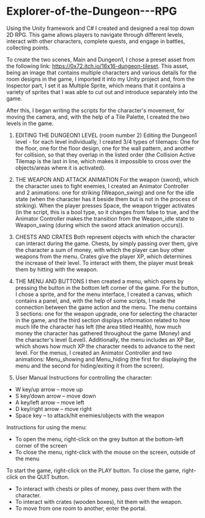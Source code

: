 # Explorer-of-the-Dungeon---RPG
Using the Unity framework and C# I created and designed a real top down 2D RPG. This game allows players to navigate through different levels, interact with other characters, complete quests, and engage in battles, collecting points.

To create the two scenes, Main and Dungeon1, I chose a preset asset from the following link: https://0x72.itch.io/16x16-dungeon-tileset. This asset, being an image that contains multiple characters and various details for the room designs in the game, I imported it into my Unity project and, from the Inspector part, I set it as Multiple Sprite, which means that it contains a variety of sprites that I was able to cut out and introduce separately into the game.

After this, I began writing the scripts for the character's movement, for moving the camera, and, with the help of a Tile Palette, I created the two levels in the game.

1) EDITING THE DUNGEON1 LEVEL (room number 2)
Editing the Dungeon1 level - for each level individually, I created 3/4 types of tilemaps:
One for the floor, one for the floor design, one for the wall pattern, and another for collision, so that they overlap in the listed order (the Collision Active Tilemap is the last in line, which makes it impossible to cross over the objects/areas where it is activated).

2) THE WEAPON AND ATTACK ANIMATION
For the weapon (sword), which the character uses to fight enemies, I created an Animator Controller and 2 animations: one for striking (Weapon_swing) and one for the idle state (when the character has it beside them but is not in the process of striking).
When the player presses Space, the weapon trigger activates (in the script, this is a bool type, so it changes from false to true, and the Animator Controller makes the transition from the Weapon_idle state to Weapon_swing (during which the sword attack animation occurs)).

3) CHESTS AND CRATES
Both represent objects with which the character can interact during the game. Chests, by simply passing over them, give the character a sum of money, with which the player can buy other weapons from the menu. Crates give the player XP, which determines the increase of their level. To interact with them, the player must break them by hitting with the weapon.

4) THE MENU AND BUTTONS
I then created a menu, which opens by pressing the button in the bottom left corner of the game. For the button, I chose a sprite, and for the menu interface, I created a canvas, which contains a panel, and, with the help of some scripts, I made the connection between the game action and the menu. The menu contains 3 sections: one for the weapon upgrade, one for selecting the character in the game, and the third section displays information related to how much life the character has left (the area titled Health), how much money the character has gathered throughout the game (Money) and the character's level (Level). Additionally, the menu includes an XP Bar, which shows how much XP the character needs to advance to the next level. For the menus, I created an Animator Controller and two animations: Menu_showing and Menu_hiding (the first for displaying the menu and the second for hiding/exiting it from the screen).

5) User Manual
Instructions for controlling the character:
- W key/up arrow – move up
- S key/down arrow – move down
- A key/left arrow – move left
- D key/right arrow – move right
- Space key – to attack/hit enemies/objects with the weapon

Instructions for using the menu:
- To open the menu, right-click on the grey button at the bottom-left corner of the screen
- To close the menu, right-click with the mouse on the screen, outside of the menu

To start the game, right-click on the PLAY button.
To close the game, right-click on the QUIT button.
- To interact with chests or piles of money, pass over them with the character.
- To interact with crates (wooden boxes), hit them with the weapon.
- To move from one room to another, enter the portal.
